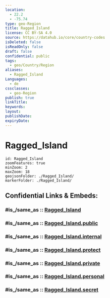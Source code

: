 ```yaml
---
location:
  - 22.2
  - -75.74
type: geo-Region
title: Ragged_Island
license: CC BY-SA 4.0
source: https://datahub.io/core/country-codes
isDeleted: false
isReadOnly: false
draft: false
confidential: public
tags:
  - geo/Country/Region
aliases:
  - Ragged_Island
Languages:
  - de
cssclasses:
  - geo-Region
publish: true
linkTitle:
keywords:
layout:
publishDate:
expiryDate:
---
```


# Ragged_Island

```leaflet
id: Ragged_Island
zoomFeatures: true 
minZoom: 2 
maxZoom: 18
geojsonFolder: ./Ragged_Island/
markerFolder: ./Ragged_Island/
```


## Confidential Links & Embeds: 

### #is_/same_as :: [Ragged_Island](/_Standards/Earth/Continent/America~Caribbean/Bahamas/Districts~Bahamas/Ragged_Island.md) 

### #is_/same_as :: [Ragged_Island.public](/_public/Earth/Continent/America~Caribbean/Bahamas/Districts~Bahamas/Ragged_Island.public.md) 

### #is_/same_as :: [Ragged_Island.internal](/_internal/Earth/Continent/America~Caribbean/Bahamas/Districts~Bahamas/Ragged_Island.internal.md) 

### #is_/same_as :: [Ragged_Island.protect](/_protect/Earth/Continent/America~Caribbean/Bahamas/Districts~Bahamas/Ragged_Island.protect.md) 

### #is_/same_as :: [Ragged_Island.private](/_private/Earth/Continent/America~Caribbean/Bahamas/Districts~Bahamas/Ragged_Island.private.md) 

### #is_/same_as :: [Ragged_Island.personal](/_personal/Earth/Continent/America~Caribbean/Bahamas/Districts~Bahamas/Ragged_Island.personal.md) 

### #is_/same_as :: [Ragged_Island.secret](/_secret/Earth/Continent/America~Caribbean/Bahamas/Districts~Bahamas/Ragged_Island.secret.md)

